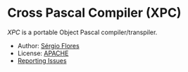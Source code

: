 Cross Pascal Compiler (XPC)
========================

_XPC_ is a portable Object Pascal compiler/transpiler.

* Author: [Sérgio Flores](https://github.com/relfos)
* License: [APACHE](http://opensource.org/licenses/Apache-2.0)
* [Reporting Issues](https://github.com/relfos/XPC/issues)
